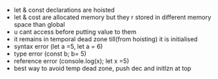 - let & const declarations are hoisted
- let & cost are allocated memory but they r stored in different memory space than global
- u cant access before putting value to them
- it remains in temporal dead zone till(from hoisting) it is initialised
- syntax error (let a =5, let a = 6)
- type error (const b; b= 5)
- reference error (console.log(x); let x =5)
- best way to avoid temp dead zone, push dec and initlzn at top
